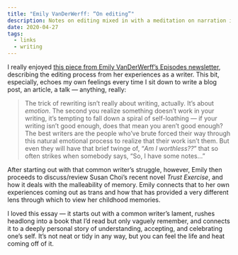 ```yaml
---
title: "Emily VanDerWerff: “On editing”"
description: Notes on editing mixed in with a meditation on narration in Susan Choi’s “Trust Exercise”
date: 2020-04-27
tags:
  - links
  - writing
---
```


I really enjoyed [this piece from Emily VanDerWerff’s Episodes newsletter](https://emilyvdw.substack.com/p/on-editing), describing the editing process from her experiences as a writer. This bit, especially, echoes my own feelings every time I sit down to write a blog post, an article, a talk — anything, really:

> The trick of rewriting isn’t really about writing, actually. It’s about *emotion*. The second you realize something doesn’t work in your writing, it’s tempting to fall down a spiral of self-loathing — if your writing isn’t good enough, does that mean you aren’t good enough? The best writers are the people who’ve brute forced their way through this natural emotional process to realize that their work isn’t them. But even they will have that brief twinge of, “*Am I worthless??*” that so often strikes when somebody says, “So, I have some notes…”

After starting out with that common writer’s struggle, however, Emily then proceeds to discuss/review Susan Choi’s recent novel *Trust Exercise*, and how it deals with the malleability of memory. Emily connects that to her own experiences coming out as trans and how that has provided a very different lens through which to view her childhood memories.

I loved this essay — it starts out with a common writer’s lament, rushes headlong into a book that I’d read but only vaguely remember, and connects it to a deeply personal story of understanding, accepting, and celebrating one’s self. It’s not neat or tidy in any way, but you can feel the life and heat coming off of it.

